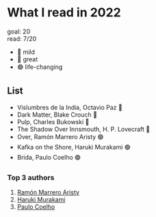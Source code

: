 # What I read in 2022

goal: 20 \
read: 7/20

- 🔴 mild
- 🔵 great
- 🟢 life-changing

## List

- Vislumbres de la India, Octavio Paz 🔴
- Dark Matter, Blake Crouch 🔵
- Pulp, Charles Bukowski 🔵
- The Shadow Over Innsmouth, H. P. Lovecraft 🔴
- Over, Ramón Marrero Aristy 🟢
- Kafka on the Shore, Haruki Murakami 🟢
- Brida, Paulo Coelho 🟢

### Top 3 authors

1. [Ramón Marrero Aristy](https://www.goodreads.com/author/show/2085073.Ram_n_Marrero_Aristy)
2. [Haruki Murakami](https://www.goodreads.com/author/show/3354.Haruki_Murakami)
3. [Paulo Coelho](https://www.goodreads.com/author/show/566.Paulo_Coelho)
